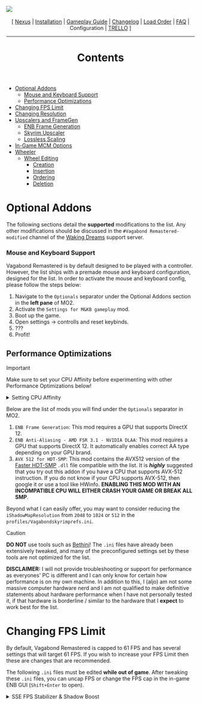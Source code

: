 ![](https://raw.githubusercontent.com/Oghma-Infinium/Vagabond-Remastered/main/images/Banner.png)

<p align="center">
  [ <a href="https://www.nexusmods.com/skyrimspecialedition/mods/156283">Nexus</a> |
  <a href="https://github.com/Oghma-Infinium/Vagabond-Remastered/blob/main/README.md">Installation</a> |
  <a href="https://github.com/Oghma-Infinium/Vagabond-Remastered/blob/main/GAMEPLAY.md">Gameplay Guide</a> |
  <a href="https://github.com/Oghma-Infinium/Vagabond-Remastered/blob/main/CHANGELOG.md">Changelog</a> |
  <a href="https://loadorderlibrary.com/lists/vagabond-remastered-2">Load Order</a> |
  <a href="https://github.com/Oghma-Infinium/Vagabond-Remastered/blob/main/Documentation/FAQ.md">FAQ</a> |
  Configuration |
  <a href="https://trello.com/b/cVEDt7At/vagabond-remastered">TRELLO</a> ]
</p>

---
<header>
    <h1>Contents</h1>
</header>

- [Optional Addons](#optional-addons)
  - [Mouse and Keyboard Support](#mouse-and-keyboard-support)
  - [Performance Optimizations](#performance-optimizations)
- [Changing FPS Limit](#changing-fps-limit)
- [Changing Resolution](#changing-resolution)
- [Upscalers and FrameGen](#upscalers-and-framegen)
  - [ENB Frame Generation](#enb-frame-generation)
  - [Skyrim Upscaler](#skyrim-upscaler)
  - [Lossless Scaling](#lossless-scaling)
- [In-Game MCM Options](#in-game-mcm-options)
- [Wheeler](#wheeler)
  - [Wheel Editing](#wheel-editing)
    - [Creation](#creation)
    - [Insertion](#insertion)
    - [Ordering](#ordering)
    - [Deletion](#deletion)


# Optional Addons

The following sections detail the **supported** modifications to the list. Any other modifications should be discussed in the `#Vagabond Remastered-modified` channel of the [Waking Dreams](https://discord.gg/4WwqfK5yHg) support server.

### Mouse and Keyboard Support

Vagabond Remastered is by default designed to be played with a controller. However, the list ships with a premade mouse and keyboard configuration, designed for the list. In order to activate the mouse and keyboard config, please follow the steps below:

 1. Navigate to the `Optionals` separator under the Optional Addons section in the **left pane** of MO2.
 2. Activate the `Settings for M&KB gameplay` mod.
 3. Boot up the game.
 4. Open settings -> controlls and reset keybinds.
 5. ???
 6. Profit!

## Performance Optimizations

>[!IMPORTANT]
>Make sure to set your CPU Affinity before experimenting with other Performance Optimizations below!
<Details>
<summary>Setting CPU Affinity</summary>

 1. Click the `Puzzle Piece` button at the top of MO2 and select `Set CPU Affinity` and press `OK` on the pop-up box.
    ![](https://raw.githubusercontent.com/Oghma-Infinium/Vagabond/main/images/cpu%20affinity%20example.png)
 2. That's it, it's really that simple. **Please, please, please** do this before launching the game and whenever you update the modlist.

</Details>


Below are the list of mods you will find under the `Optionals` separator in MO2.
 1. `ENB Frame Generation`: This mod requires a GPU that supports DirectX 12.
 2. `ENB Anti-Aliasing - AMD FSR 3.1 - NVIDIA DLAA`: This mod requires a GPU that supports DirectX 12. It automatically enables correct AA type depending on your GPU brand.
 3. `AVX 512 for HDT-SMP`: This mod contains the AVX512 version of the [Faster HDT-SMP](https://www.nexusmods.com/skyrimspecialedition/mods/57339) `.dll` file compatible with the list. It is ***highly*** suggested that you try out this addon if you have a CPU that supports AVX-512 instruction. If you do not know if your CPU supports AVX-512, then google it or use a tool like HWinfo. **ENABLING THIS MOD WITH AN INCOMPATIBLE CPU WILL EITHER CRASH YOUR GAME OR BREAK ALL SMP**.

Beyond what I can easily offer, you may want to consider reducing the `iShadowMapResolution` from `2048` to `1024` or `512` in the `profiles/Vagabondskyrimprefs.ini`.   

>[!CAUTION]
>**DO NOT** use tools such as [Bethini](https://www.nexusmods.com/site/mods/631)! The `.ini` files have already been extensively tweaked, and many of the preconfigured settings set by these tools are not optimized for the list. 

**DISCLAIMER:** I will not provide troubleshooting or support for performance as everyones' PC is different and I can only know for certain how performance is on my own machine. In addition to this, I (aljo) am not some massive computer hardware nerd and I am not qualified to make definitive statements about hardware performance when I have not personally tested it, if that hardware is borderline / similar to the hardware that I **expect** to work best for the list.

# Changing FPS Limit

By default, Vagabond Remastered is capped to 61 FPS and has several settings that will target 61 FPS. If you wish to increase your FPS Limit then these are changes that are recommended.

The following `.ini` files must be edited **while out of game**. After tweaking these `.ini` files, you can uncap FPS or change the FPS cap in the in-game ENB GUI (`Shift+Enter` to open).

<Details>
<summary>SSE FPS Stabilizer & Shadow Boost</summary>

 1. Open the `SSE FPS Stabilizer & Shadow Boost` mod under the `Optionals` separator.
 2. In ShadowBoost.ini, under the `[Settings]` Header, edit `fTargetFPS = 60.000000` (line 2) to your new Target FPS.
 2. In SSEFpsStabilizer.ini, under the `[Settings]` Header, edit `TargetFps = 60` (line 13) to your new Target FPS.

# Changing Resolution

By default, Wabbajack will set the resolution in the list's `Skyrimprefs.ini` to match the native resolution of your monitor. However, Skyrim scales very poorly at resolutions above 1080p (`1920x1080`) and depending on your hardware, it might be difficult to achieve consistent FPS on higher resolutions.

The preferable way to change your resolution is to find the `SSEDisplayTweaks.ini`. Open the file and navigate to the `[Render]` section and find the lines `#Resolution=1920x1080` and `#ResolutionScale=0.75`. Here you can change the resolution here to your desired resolution. After changing the resolution, remove the `#` in order for the settings to take affect when launching the game.

Example for how the .ini line should look:  
Before: `#Resolution=1920x1080`  
After: `Resolution=2560x1440`  

# Upscalers and FrameGen

## ENB Frame Generation

The list includes the [ENB Frame Generation](https://www.nexusmods.com/skyrimspecialedition/mods/144507) mod as an optional file under [Performance Optimizations](#performance-optimizations). While this mod is disabled by default, it can be enabled for potentially large performance gains at minimal quality loss. This mod is not considered a list modification. 

The Waking Dreams staff and I (Ylikollikas) do not endorse any other potential alternative to this mod, however there are other 3rd party software that can be utilized to achieve a similar effect.

## Skyrim Upscaler

While [Skyrim Upscaler](https://www.nexusmods.com/skyrimspecialedition/mods/80343) is an unsupported addition, it is asked about often enough that I felt I should put this here. In order to make sure your Upscaler works, you must change some lines in the `SSEDisplayTweaks.ini`.

In the `SSEDisplayTweaks.ini` make sure that `Fullscreen = false` (line 39), `Borderless = true` (line 48), and `BorderlessUpscale = false` (line 58) under the `[Render]` section.  

Additionally, if you intend on using the FrameGen features of the newer [Skyrim Upscaler](https://www.nexusmods.com/skyrimspecialedition/mods/80343) builds, go in the `SSEDisplayTweaks.ini` and set `FramerateLimit` (line 206) equal to **half** of your monitor's refresh rate.

All other installation concerns for Skyrim Upscaler (DLSS) should be discussed in the modifications channel in the discord.  

## Lossless Scaling

[Lossless Scaling](https://store.steampowered.com/app/993090/Lossless_Scaling/) is also an unsupported addition to the list. In order to make sure your Upscaler works optimally, you must change some lines in the `SSEDisplayTweaks.ini`.

In the `SSEDisplayTweaks.ini` make sure that `Fullscreen = false` (line 39), `Borderless = true` (line 48), and `BorderlessUpscale = false` (line 58) under the `[Render]` section.  

Additionally, if you intend on using the FrameGen features of the newer [Skyrim Upscaler](https://www.nexusmods.com/skyrimspecialedition/mods/80343) builds, go in the `SSEDisplayTweaks.ini` and set `FramerateLimit` (line 206) equal to **half** of your monitor's refresh rate.

All other configuration concerns for Lossless Scaling should be discussed in the modifications channel in the discord.

# In-Game MCM Options

Thanks to Wabbajack, MCMs will come pre-configured with the intended settings. The following is a list of MCMs that contain keybind or preference related settings.

>[!WARNING]
>Changing MCM Settings in any MCM that is not listed below is considered a list modification!

 - `Better Third Person Selection`: ???
 - `CollisionReset`: Change the keybind for resetting SMP physics (Default: `F10`). 
 - `Quick Beri`: Can change lantern hotkey (Default: `L` or long-press activate) and other related settings.
 - `EVG CLAMBER`: Change the EVG Clamber settings (Default: `Balanced`). This isn't recommended to be tampered with but you can.
 - `LOD Reload Bug Fix`: **(DEBUG ONLY)** Can fix unloaded LODs.
 - `moreHUD`: Can adjust certain widgets on the HUD.
 - `OBody NG`: Change the keybind for the OBody morphs menu (Default: `;`). **DO NOT ENABLE PERFORMANCE MODE!**
 - `One Click Power Attack`: Change the keybind for Power Attacks (Default: `RT`).
 - `Photo Mode`: Adjust the keybinds and settings for [po3's Photo Mode](https://www.nexusmods.com/skyrimspecialedition/mods/91701).
 - `Precision`: Can enable or disable Hitstop (Default: `Enabled`).
 - `Quest Journal Limit Bug Fixer`: **(DEBUG ONLY)** Refreshes all active quest objectives.
 - `QuickLoot IE`: Configure QuickLoot's settings and controls.
 - `Skyrim Outfit System`: Transmog system, read more on the [mod page](https://www.nexusmods.com/skyrimspecialedition/mods/42162) or in the [discord](https://discord.gg/4WwqfK5yHg).
 - `SmoothCam`: Change the SmoothCam Camera preset
 - `Sneak Vignette`: Adjust the opacity of the Vignette that appears while sneaking. Set `Vignette Opacity` to `0` in order to disable (Default: `67`).
 - `Swift Potion`: Change the hotkey for quick potion binds.  
     - Restore Health = `D-pad left`  
     - Restore Stamina = `LT + D-pad left`  
     - Restore Magicka = `D-pad right`  
 - `TK Dodge`: Change the hotkey for Dodging (Default: tap sprint or `C`).
 - `True Directional Movement`: Change the target lock hotkey (Default: `Right stick press`).
 - `TrueHUD`: Adjust core components of the HUD.

# Wheeler

Wheeler is utilized as an alternative to the vanila favorites menu (which can still be accessed with `G` on keyboard). For configuration help, please refer to the below documentation. Also please note that almost this entire section is copy-pasted from the [Wheeler mod page](https://www.nexusmods.com/skyrimspecialedition/mods/97345), and the mod page may provide more assistance with certain configuration help.

## Wheel Editing

Changes to the wheel can be made when you open the wheel in either the **inventory or magic menu**. When you open the wheel in these two menus, the background will grey out, suggesting that you're now in **edit mode**.

### Creation

By default, create an empty wheel using the `N` key and an empty slot using the `M` key. You can create as many wheels and as many slots in a single wheel as you'd like.

### Insertion

To insert an item or magic into the slot, hover on the item you desire in the inventory, open the wheel, and **left-click** (right shoulder) on the entry you wish to insert the item into.

### Ordering

To change a slot's order in a wheel, press the up/down arrow to swap its position with neighboring slots.  

To change a wheel's ordering among all wheels, press the left/right arrow to swap its position with neighboring wheels.

### Deletion

To delete an item from a slot, simply **right-click** on the item you wish to delete.
 - Right-clicking on an empty slot deletes the slot.
 - Right-clicking on an empty wheel deletes the wheel (you can't delete the last wheel).
